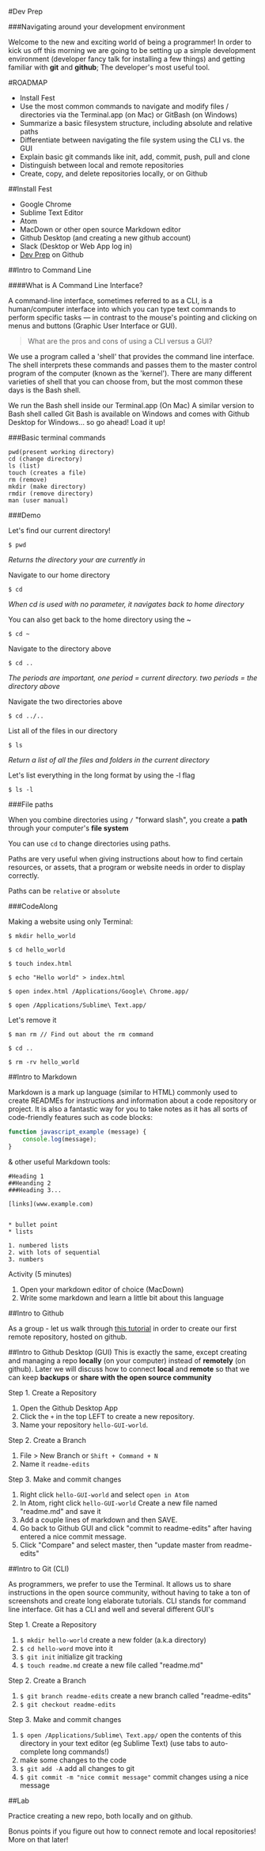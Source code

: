 #Dev Prep

###Navigating around your development environment

Welcome to the new and exciting world of being a programmer! In order to kick us off this morning we are going to be setting up a simple development environment (developer fancy talk for installing a few things) and getting familiar with **git** and **github**; The developer's most useful tool. 

#ROADMAP
* Install Fest
* Use the most common commands to navigate and modify files / directories via the Terminal.app (on Mac) or GitBash (on Windows)
* Summarize a basic filesystem structure, including absolute and relative paths
* Differentiate between navigating the file system using the CLI vs. the GUI
* Explain basic git commands like init, add, commit, push, pull and clone
* Distinguish between local and remote repositories
* Create, copy, and delete repositories locally, or on Github

##Install Fest

* Google Chrome 
* Sublime Text Editor
* Atom
* MacDown or other open source Markdown editor
* Github Desktop (and creating a new github account)
* Slack (Desktop or Web App log in) 
* [Dev Prep](https://github.com/dev-prep) on Github

##Intro to Command Line

####What is A Command Line Interface?

A command-line interface, sometimes referred to as a CLI, is a human/computer interface into which you can type text commands to perform specific tasks — in contrast to the mouse's pointing and clicking on menus and buttons (Graphic User Interface or GUI). 

> What are the pros and cons of using a CLI versus a GUI?

We use a program called a 'shell' that provides the command line interface. The shell interprets these commands and passes them to the master control program of the computer (known as the 'kernel'). There are many different varieties of shell that you can choose from, but the most common these days is the Bash shell.

We run the Bash shell inside our Terminal.app (On Mac)
A similar version to Bash shell called Git Bash is available on Windows and comes with Github Desktop for Windows... so go ahead! Load it up! 

###Basic terminal commands

```
pwd(present working directory)	
cd (change directory)
ls (list)	
touch (creates a file)
rm (remove)
mkdir (make directory)
rmdir (remove directory)
man (user manual)	
```

###Demo

Let's find our current directory!
	
`$ pwd`

*Returns the directory your are currently in*

Navigate to our home directory

`$ cd`
	
*When cd is used with no parameter, it navigates back to home directory*

You can also get back to the home directory using the ~

`$ cd ~`

Navigate to the directory above

`$ cd ..`

*The periods are important, one period = current directory. two periods = the directory above*

Navigate the two directories above

`$ cd ../..`


List all of the files in our directory

`$ ls`

*Return a list of all the files and folders in the current directory*

Let's list everything in the long format by using the -l flag

`$ ls -l`

###File paths

When you combine directories using `/` "forward slash", you create a **path** through your computer's **file system** 

You can use `cd` to change directories using paths. 

Paths are very useful when giving instructions about how to find certain resources, or assets, that a program or website needs in order to display correctly. 

Paths can be `relative` or `absolute`

###CodeAlong

Making a website using only Terminal:

`$ mkdir hello_world` 

`$ cd hello_world`

`$ touch index.html`

`$ echo "Hello world" > index.html`

`$ open index.html /Applications/Google\ Chrome.app/`

`$ open /Applications/Sublime\ Text.app/`

Let's remove it

`$ man rm // Find out about the rm command`

`$ cd ..`

`$ rm -rv hello_world`


##Intro to Markdown

Markdown is a mark up language (similar to HTML) commonly used to create READMEs for instructions and information about a code repository or project. It is also a fantastic way for you to take notes as it has all sorts of code-friendly features such as code blocks: 

```javascript 
function javascript_example (message) {
	console.log(message);
}
```
& other useful Markdown tools:

```
#Heading 1
##Heanding 2
###Heading 3...

[links](www.example.com)


* bullet point 
* lists

1. numbered lists
2. with lots of sequential
3. numbers

```

Activity (5 minutes)

1. Open your markdown editor of choice (MacDown)
2. Write some markdown and learn a little bit about this language


##Intro to Github

As a group - let us walk through [this tutorial](https://guides.github.com/activities/hello-world/) in order to create our first remote repository, hosted on github. 

##Intro to Github Desktop (GUI)
This is exactly the same, except creating and managing a repo **locally** (on your computer) instead of **remotely** (on github). Later we will discuss how to connect **local** and **remote** so that we can keep **backups** or **share with the open source community**

Step 1. Create a Repository

1. Open the Github Desktop App
2. Click the `+` in the top LEFT to create a new repository.
3. Name your repository `hello-GUI-world`.

Step 2. Create a Branch

1. File > New Branch or `Shift + Command + N`
2. Name it `readme-edits`

Step 3. Make and commit changes

1. Right click `hello-GUI-world` and select `open in Atom`
2. In Atom, right click `hello-GUI-world` Create a new file named "readme.md" and save it
3. Add a couple lines of markdown and then SAVE.
4. Go back to Github GUI and click "commit to readme-edits" after having entered a nice commit message.
5. Click "Compare" and select master, then "update master from readme-edits" 


##Intro to Git (CLI)

As programmers, we prefer to use the Terminal. It allows us to share instructions in the open source community, without having to take a ton of screenshots and create long elaborate tutorials. CLI stands for command line interface. Git has a CLI and well and several different GUI's

Step 1. Create a Repository

1. `$ mkdir hello-world` create a new folder (a.k.a directory)
2. `$ cd hello-word` move into it
1. `$ git init` initialize git tracking
2. `$ touch readme.md` create a new file called "readme.md"

Step 2. Create a Branch

1. `$ git branch readme-edits` create a new branch called "readme-edits"
2. `$ git checkout readme-edits`

Step 3. Make and commit changes

1. `$ open /Applications/Sublime\ Text.app/` open the contents of this directory in your text editor (eg Sublime Text) (use tabs to auto-complete long commands!) 
2. make some changes to the code
3. `$ git add -A` add all changes to git
4. `$ git commit -m "nice commit message"` commit changes using a nice message 

##Lab 

Practice creating a new repo, both locally and on github. 

Bonus points if you figure out how to connect remote and local repositories! More on that later! 